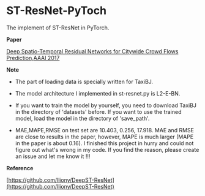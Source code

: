 # ST-ResNet-PyToch
The implement of ST-ResNet in PyTorch.

**Paper**

[Deep Spatio-Temporal Residual Networks for Citywide Crowd Flows Prediction,AAAI 2017](http://export.arxiv.org/pdf/1610.00081)

**Note**

+ The part of loading data is specially written for TaxiBJ. 

+ The model architecture I implemented in st-resnet.py is L2-E-BN.
+ If you want to train the model by yourself, you need to download TaxiBJ in the directory of 'datasets' before. If you want to use the trained model, load the model in the directory of 'save_path'.
+ MAE,MAPE,RMSE on test set are 10.403, 0.256, 17.918.  MAE and RMSE are close to results in the paper, however, MAPE is much larger (MAPE in the paper is about 0.16). I finished this project in hurry and could not figure out what's wrong in my code. If you find the reason, please create an issue and let me know it !!!

**Reference**

[https://github.com/lliony/DeepST-ResNet](https://github.com/lliony/DeepST-ResNet)
